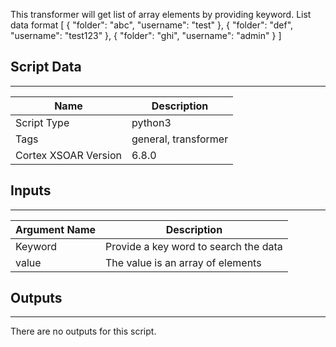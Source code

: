 This transformer will get list of array elements by providing keyword. List data format
[
    {
    "folder": "abc",
    "username": "test"
    },
    {
    "folder": "def",
    "username": "test123"
    },
    {
    "folder": "ghi",
    "username": "admin"
    }
]

## Script Data

---

| **Name** | **Description** |
| --- | --- |
| Script Type | python3 |
| Tags | general, transformer |
| Cortex XSOAR Version | 6.8.0 |

## Inputs

---

| **Argument Name** | **Description** |
| --- | --- |
| Keyword | Provide a key word to search the data |
| value | The value is an array of elements |

## Outputs

---
There are no outputs for this script.
